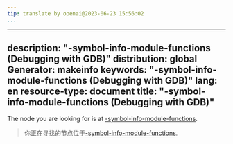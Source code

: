 ```yaml
---
tip: translate by openai@2023-06-23 15:56:02
...
```

---
description: "-symbol-info-module-functions (Debugging with GDB)"
distribution: global
Generator: makeinfo
keywords: "-symbol-info-module-functions (Debugging with GDB)"
lang: en
resource-type: document
title: "-symbol-info-module-functions (Debugging with GDB)"
---

The node you are looking for is at [-symbol-info-module-functions](GDB_002fMI-Symbol-Query.html#g_t_002dsymbol_002dinfo_002dmodule_002dfunctions).

> 你正在寻找的节点位于[-symbol-info-module-functions](GDB_002fMI-Symbol-Query.html#g_t_002dsymbol_002dinfo_002dmodule_002dfunctions)。
